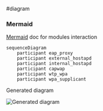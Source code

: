 #diagram

### Mermaid

[Mermaid](http://knsv.github.io/mermaid/) doc for modules interaction

```
sequenceDiagram
    participant eap_proxy
    participant external_hostapd
    participant internal_hostapd
    participant capwap
    participant wtp_wpa
    participant wpa_supplicant

```

Generated diagram

![Generated diagram]()
